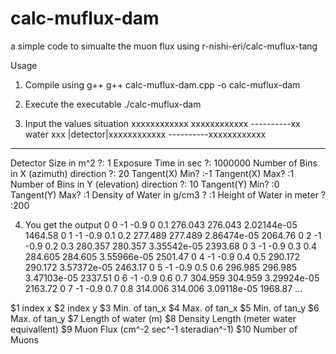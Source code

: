 # calc-muflux-dam
a simple code to simualte the muon flux using r-nishi-eri/calc-muflux-tang

Usage
1) Compile using g++
g++ calc-muflux-dam.cpp -o calc-muflux-dam

2) Execute the executable
./calc-muflux-dam

3) Input the values
 situation
                   xxxxxxxxxxxx
                   xxxxxxxxxxxx
         ----------xx water xxx
         |detector|xxxxxxxxxxxx
         ----------xxxxxxxxxxxx
*******************************
Detector Size in m^2 ?: 1
Exposure Time in sec ?: 1000000
Number of Bins in X (azimuth) direction ?: 20
Tangent(X) Min? :-1
Tangent(X) Max? :1
Number of Bins in Y (elevation) direction ?: 10
Tangent(Y) Min? :0
Tangent(Y) Max? :1
Density of Water in g/cm3 ? :1
Height of Water in meter ? :200

4) You get the output
0 0 -1 -0.9 0 0.1 276.043 276.043 2.02144e-05 1464.58
0 1 -1 -0.9 0.1 0.2 277.489 277.489 2.86474e-05 2064.76
0 2 -1 -0.9 0.2 0.3 280.357 280.357 3.35542e-05 2393.68
0 3 -1 -0.9 0.3 0.4 284.605 284.605 3.55966e-05 2501.47
0 4 -1 -0.9 0.4 0.5 290.172 290.172 3.57372e-05 2463.17
0 5 -1 -0.9 0.5 0.6 296.985 296.985 3.47103e-05 2337.51
0 6 -1 -0.9 0.6 0.7 304.959 304.959 3.29924e-05 2163.72
0 7 -1 -0.9 0.7 0.8 314.006 314.006 3.09118e-05 1968.87 ...

$1 index x
$2 index y 
$3 Min. of tan_x
$4 Max. of tan_x
$5 Min. of tan_y
$6 Max. of tan_y
$7 Length of water (m)
$8 Density Length (meter water equivallent)
$9 Muon Flux (cm^-2 sec^-1 steradian^-1)
$10 Number of Muons

